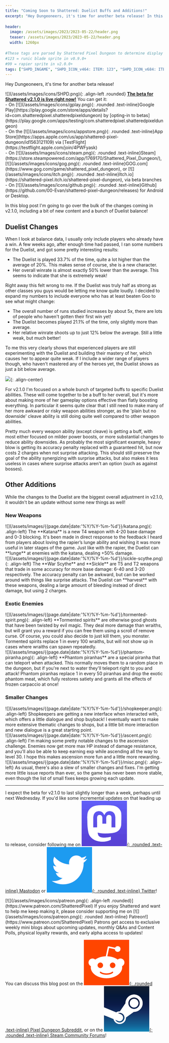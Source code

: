 ```yaml
---
title: "Coming Soon to Shattered: Duelist Buffs and Additions!"
excerpt: "Hey Dungeoneers, it's time for another beta release! In this blog post I'm going to go over the bulk of the changes coming in v2.1.0, including a bit of new content and a bunch of Duelist balance! I expect the beta for v2.1.0 to last slightly longer than a week."

header:
  image: /assets/images/2023/2023-05-22/header.png
  teaser: /assets/images/2023/2023-05-22/header.png
  width: 1260px

#These tags are parsed by Shattered Pixel Dungeon to determine display in its news feed
#123 = runic blade sprite in v0.9.0+
#99 = rapier sprite in v2.0.0+
tags: ["SHPD_INGAME", "SHPD_ICON_v464: ITEM: 123", "SHPD_ICON_v684: ITEM: 99"]
---
```


Hey Dungeoneers, it's time for another beta release!

<div markdown="1" class="img-text">
![](/assets/images/icons/SHPD.png){: .align-left .rounded} <b><u>The beta for Shattered v2.1.0 is live right now!</u></b> You can get it:<br>- On [![](/assets/images/icons/gplay.png){: .rounded .text-inline}Google Play](https://play.google.com/store/apps/details?id=com.shatteredpixel.shatteredpixeldungeon) by [opting-in to betas](https://play.google.com/apps/testing/com.shatteredpixel.shatteredpixeldungeon)<br>- On the [![](/assets/images/icons/appstore.png){: .rounded .text-inline}App Store](https://apps.apple.com/us/app/shattered-pixel-dungeon/id1563121109) via [TestFlight](https://testflight.apple.com/join/4PWFyask)<br>- On [![](/assets/images/icons/steam.png){: .rounded .text-inline}Steam](https://store.steampowered.com/app/1769170/Shattered_Pixel_Dungeon/), [![](/assets/images/icons/gog.png){: .rounded .text-inline}GOG.com](https://www.gog.com/game/shattered_pixel_dungeon), or [![](/assets/images/icons/itch.png){: .rounded .text-inline}Itch.io](https://shattered-pixel.itch.io/shattered-pixel-dungeon), via beta branches<br>- On [![](/assets/images/icons/github.png){: .rounded .text-inline}Github](https://github.com/00-Evan/shattered-pixel-dungeon/releases) for Android or Desktop.
</div>

In this blog post I'm going to go over the bulk of the changes coming in v2.1.0, including a bit of new content and a bunch of Duelist balance!

## Duelist Changes

When I look at balance data, I usually only include players who already have a win. A few weeks ago, after enough time had passed, I ran some numbers for the Duelist, and got some pretty interesting results:

- The Duelist is played 33.7% of the time, quite a lot higher than the average of 20%. This makes sense of course, she is a new character.
- Her overall winrate is almost exactly 50% lower than the average. This seems to indicate that she is extremely weak!

Right away this felt wrong to me. If the Duelist was truly half as strong as other classes you guys would be letting me know quite loudly. I decided to expand my numbers to include everyone who has at least beaten Goo to see what might change:

- The overall number of runs studied increases by about 5x, there are lots of people who haven't gotten their first win yet!
- The Duelist becomes played 21.1% of the time, only slightly more than average.
- Her relative winrate shoots up to just 12% below the average. Still a little weak, but much better!

To me this very clearly shows that experienced players are still experimenting with the Duelist and building their mastery of her, which causes her to appear quite weak. If I include a wider range of players though, who haven't mastered any of the heroes yet, the Duelist shows as just a bit below average.

![](/assets/images/{{page.date|date:'%Y/%Y-%m-%d'}}/weapons.png){: .align-center}

For v2.1.0 I'm focused on a whole bunch of targeted buffs to specific Duelist abilities. These will come together to be a buff to her overall, but it's more about making more of her gameplay options effective than flatly boosting everything. In particular it seems quite clear that I still need to make many of her more awkward or risky weapon abilities stronger, as the 'plain but no downside' cleave ability is still doing quite well compared to other weapon abilities.

Pretty much every weapon ability (except cleave) is getting a buff, with most either focused on milder power boosts, or more substantial changes to reduce ability downsides. As probably the most significant example, heavy blow is getting its accuracy penalty replaced with a guaranteed hit, but now costs 2 charges when not surprise attacking. This should still preserve the goal of the ability synergizing with surprise attacks, but also makes it less useless in cases where surprise attacks aren't an option (such as against bosses).

## Other Additions

While the changes to the Duelist are the biggest overall adjustment in v2.1.0, it wouldn't be an update without some new things as well!

### New Weapons

<div markdown="1" class="img-text">
![](/assets/images/{{page.date|date:'%Y/%Y-%m-%d'}}/katana.png){: .align-left}
The **Katana** is a new T4 weapon with 4-20 base damage and 0-3 blocking. It's been made in direct response to the feedback I heard from players about loving the rapier’s lunge ability and wishing it was more useful in later stages of the game. Just like with the rapier, the Duelist can **lunge** at enemies with the katana, dealing +50% damage.
</div>

<div markdown="1" class="img-text">
![](/assets/images/{{page.date|date:'%Y/%Y-%m-%d'}}/sickle-scythe.png){: .align-left}
The **War Scythe** and **Sickle** are T5 and T2 weapons that trade in some accuracy for more base damage: 6-40 and 3-20 respectively. The accuracy penalty can be awkward, but can be worked around with things like surprise attacks. The Duelist can **harvest** with these weapons, dealing a large amount of bleeding instead of direct damage, but using 2 charges.
</div>

### Exotic Enemies

<div markdown="1" class="img-text">
![](/assets/images/{{page.date|date:'%Y/%Y-%m-%d'}}/tormented-spirit.png){: .align-left}
**Tormented spirits** are otherwise good ghosts that have been twisted by evil magic. They deal more damage than wraiths, but will grant you a reward if you can free them using a scroll of remove curse. Of course, you could also decide to just kill them, you monster. Tormented spirits replace 1 in every 100 wraiths, but will not show up in cases where wraiths can spawn repeatedly.
</div>

<div markdown="1" class="img-text">
![](/assets/images/{{page.date|date:'%Y/%Y-%m-%d'}}/phantom-piranha.png){: .align-left}
**Phantom piranhas** are a special piranha that can teleport when attacked. This normally moves them to a random place in the dungeon, but if you're next to water they'll teleport right to you and attack! Phantom piranhas replace 1 in every 50 piranhas and drop the exotic phantom meat, which fully restores satiety and grants all the effects of frozen carpaccio at once!
</div>

### Smaller Changes

<div markdown="1" class="img-text">
![](/assets/images/{{page.date|date:'%Y/%Y-%m-%d'}}/shopkeeper.png){: .align-left}
Shopkeepers are getting a new interface when interacted with, which offers a little dialogue and shop buyback! I eventually want to make more extensive thematic changes to shops, but a little bit more interaction and new dialogue is a great starting point.
</div>

<div markdown="1" class="img-text">
![](/assets/images/{{page.date|date:'%Y/%Y-%m-%d'}}/ascent.png){: .align-left}
I'm making some pretty notable changes to the ascension challenge. Enemies now get more max HP instead of damage resistance, and you'll also be able to keep earning exp while ascending all the way to level 30. I hope this makes ascension more fun and a little more rewarding.
</div>

<div markdown="1" class="img-text">
![](/assets/images/{{page.date|date:'%Y/%Y-%m-%d'}}/misc.png){: .align-left}
As usual, there's also a slew of smaller changes and fixes. I'm getting more little issue reports than ever, so the game has never been more stable, even though the list of small fixes keeps growing each update.
</div>

---

I expect the beta for v2.1.0 to last slightly longer than a week, perhaps until next Wednesday. If you'd like some incremental updates on that leading up to release, consider following me on [![](/assets/images/icons/mastodon.png){: .rounded .text-inline} Mastodon](https://mastodon.gamedev.place/@ShatteredPixel) or [![](/assets/images/icons/twitter.png){: .rounded .text-inline} Twitter](https://www.twitter.com/ShatteredPixel)!

<div markdown="1" class="img-text">
[![](/assets/images/icons/patreon.png){: .align-left .rounded}](https://www.patreon.com/ShatteredPixel) If you enjoy Shattered and want to help me keep making it, please consider supporting me on [![](/assets/images/icons/patreon.png){: .rounded .text-inline} Patreon!](https://www.patreon.com/ShatteredPixel) Patrons get access to exclusive weekly mini blogs about upcoming updates, monthly Q&As and Content Polls, physical loyalty rewards, and early alpha access to updates!
</div>

You can discuss this blog post on the [![](/assets/images/icons/reddit.png){: .rounded .text-inline} Pixel Dungeon Subreddit](https://www.reddit.com/r/PixelDungeon/comments/13oxrcw/coming_soon_to_shattered_duelist_buffs_and/), or on the [![](/assets/images/icons/steam.png){: .rounded .text-inline} Steam Community Forums](https://steamcommunity.com/app/1769170/eventcomments/3827542174236594353)!